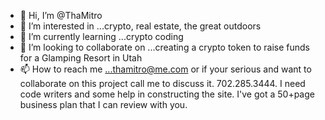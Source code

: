 - 👋 Hi, I’m @ThaMitro
- 👀 I’m interested in ...crypto, real estate, the great outdoors
- 🌱 I’m currently learning ...crypto coding
- 💞️ I’m looking to collaborate on ...creating a crypto token to raise funds for a Glamping Resort in Utah
- 📫 How to reach me ...thamitro@me.com or if your serious and want to collaborate on this project call me to discuss it. 702.285.3444. I need code writers and some help in constructing the site. I've got a 50+page business plan that I can review with you.

<!---
ThaMitro/ThaMitro is a ✨ special ✨ repository because its `README.md` (this file) appears on your GitHub profile.
You can click the Preview link to take a look at your changes.
--->
